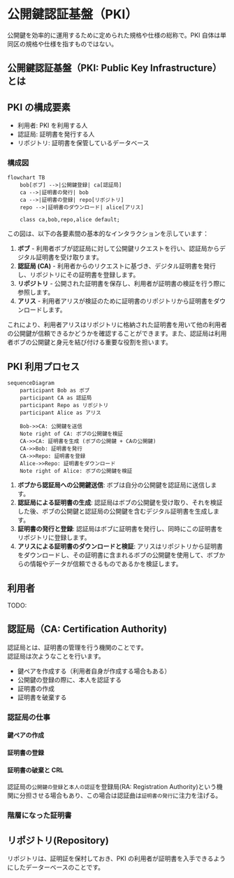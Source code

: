 # 公開鍵認証基盤（PKI）

公開鍵を効率的に運用するために定められた規格や仕様の総称で。PKI 自体は単同区の規格や仕様を指すものではない。

## 公開鍵認証基盤（PKI: Public Key Infrastructure） とは

## PKI の構成要素

- 利用者: PKI を利用する人
- 認証局: 証明書を発行する人
- リポジトリ: 証明書を保管しているデータベース

### 構成図

```mermaid
flowchart TB
    bob[ボブ] -->|公開鍵登録| ca[認証局]
    ca -->|証明書の発行| bob
    ca -->|証明書の登録| repo[リポジトリ]
    repo -->|証明書のダウンロード| alice[アリス]

    class ca,bob,repo,alice default;
```

この図は、以下の各要素間の基本的なインタラクションを示しています：

1. **ボブ** - 利用者ボブが認証局に対して公開鍵リクエストを行い、認証局からデジタル証明書を受け取ります。
2. **認証局 (CA)** - 利用者からのリクエストに基づき、デジタル証明書を発行し、リポジトリにその証明書を登録します。
3. **リポジトリ** - 公開された証明書を保存し、利用者が証明書の検証を行う際に参照します。
4. **アリス** - 利用者アリスが検証のために証明書のリポジトリから証明書をダウンロードします。

これにより、利用者アリスはリポジトリに格納された証明書を用いて他の利用者の公開鍵が信頼できるかどうかを確認することができます。また、認証局は利用者ボブの公開鍵と身元を結び付ける重要な役割を担います。

## PKI 利用プロセス

```mermaid
sequenceDiagram
    participant Bob as ボブ
    participant CA as 認証局
    participant Repo as リポジトリ
    participant Alice as アリス

    Bob->>CA: 公開鍵を送信
    Note right of CA: ボブの公開鍵を検証
    CA->>CA: 証明書を生成 (ボブの公開鍵 + CAの公開鍵)
    CA->>Bob: 証明書を発行
    CA->>Repo: 証明書を登録
    Alice->>Repo: 証明書をダウンロード
    Note right of Alice: ボブの公開鍵を検証
```

1. **ボブから認証局への公開鍵送信**: ボブは自分の公開鍵を認証局に送信します。
2. **認証局による証明書の生成**: 認証局はボブの公開鍵を受け取り、それを検証した後、ボブの公開鍵と認証局の公開鍵を含むデジタル証明書を生成します。
3. **証明書の発行と登録**: 認証局はボブに証明書を発行し、同時にこの証明書をリポジトリに登録します。
4. **アリスによる証明書のダウンロードと検証**: アリスはリポジトリから証明書をダウンロードし、その証明書に含まれるボブの公開鍵を使用して、ボブからの情報やデータが信頼できるものであるかを検証します。

## 利用者

TODO:

## 認証局（CA: Certification Authority)

認証局とは、証明書の管理を行う機関のことです。  
認証局は次ようなことを行います。

- 鍵ペアを作成する（利用者自身が作成する場合もある）
- 公開鍵の登録の際に、本人を認証する
- 証明書の作成
- 証明書を破棄する

### 認証局の仕事

#### 鍵ペアの作成

#### 証明書の登録

#### 証明書の破棄と CRL

認証局の`公開鍵の登録`と`本人の認証`を登録局(RA: Registration Authority)という機関に分担させる場合もあり、この場合は認証曲は`証明書の発行`に注力を注げる。

### 階層になった証明書

## リポジトリ(Repository)

リポジトリは、証明証を保村しておき、PKI の利用者が証明書を入手できるようにしたデーターベースのことです。
